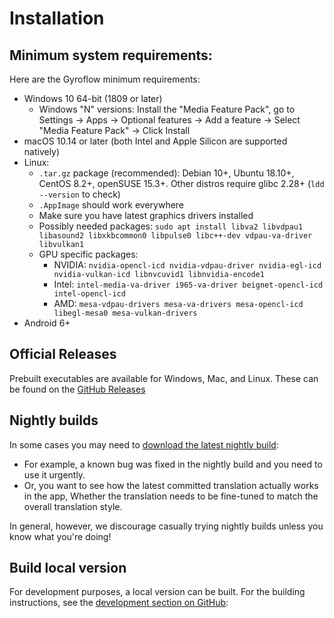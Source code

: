 # Installation

## Minimum system requirements:

Here are the Gyroflow minimum requirements:

- Windows 10 64-bit (1809 or later)
    - Windows "N" versions: Install the "Media Feature Pack", go to Settings -> Apps -> Optional features -> Add a feature -> Select "Media Feature Pack" -> Click Install
- macOS 10.14 or later (both Intel and Apple Silicon are supported natively)
- Linux: 
    - `.tar.gz` package (recommended): Debian 10+, Ubuntu 18.10+, CentOS 8.2+, openSUSE 15.3+. Other distros require glibc 2.28+ (`ldd --version` to check)
    - `.AppImage` should work everywhere
    - Make sure you have latest graphics drivers installed
    - Possibly needed packages: `sudo apt install libva2 libvdpau1 libasound2 libxkbcommon0 libpulse0 libc++-dev vdpau-va-driver libvulkan1`
    - GPU specific packages: 
        - NVIDIA: `nvidia-opencl-icd nvidia-vdpau-driver nvidia-egl-icd nvidia-vulkan-icd libnvcuvid1 libnvidia-encode1`
        - Intel: `intel-media-va-driver i965-va-driver beignet-opencl-icd intel-opencl-icd`
        - AMD: `mesa-vdpau-drivers mesa-va-drivers mesa-opencl-icd libegl-mesa0 mesa-vulkan-drivers`
- Android 6+

## Official Releases

Prebuilt executables are available for Windows, Mac, and Linux. These can be found on the [GitHub Releases](https://github.com/gyroflow/gyroflow/releases)


## Nightly builds

In some cases you may need to [download the latest nightly build](https://gyroflow.xyz/devbuild/?autodownload):

- For example, a known bug was fixed in the nightly build and you need to use it urgently.
- Or, you want to see how the latest committed translation actually works in the app, Whether the translation needs to be fine-tuned to match the overall translation style.

In general, however, we discourage casually trying nightly builds unless you know what you're doing!


## Build local version

For development purposes, a local version can be built. For the building instructions, see the [development section on GitHub](https://github.com/gyroflow/gyroflow#development):
